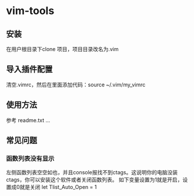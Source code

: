 # vim-tools

## 安装
在用户根目录下clone 项目，项目目录改名为.vim

## 导入插件配置
清空.vimrc，然后在里面添加代码：source ~/.vim/my_vimrc

## 使用方法
参考 readme.txt ...

## 常见问题
### 函数列表没有显示
左侧函数列表空空如也，并且console报找不到ctags。这说明你的电脑没装ctags，你可以安装这个软件或者关闭函数列表。
如下变量设置为1就是开启，设置成0就是关闭
let Tlist_Auto_Open = 1

